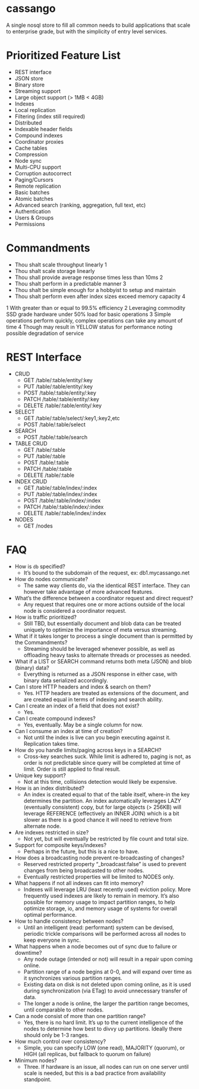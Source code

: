 cassango
========

A single nosql store to fill all common needs to build applications that scale to enterprise grade, but with the simplicity of entry level services.



# Prioritized Feature List

* REST interface
* JSON store
* Binary store
* Streaming support
* Large object support (> 1MB < 4GB)
* Indexes
* Local replication
* Filtering (index still required)
* Distributed
* Indexable header fields
* Compound indexes
* Coordinator proxies
* Cache tables
* Compression
* Node sync
* Multi-CPU support
* Corruption autocorrect
* Paging/Cursors
* Remote replication
* Basic batches
* Atomic batches
* Advanced search (ranking, aggregation, full text, etc)
* Authentication
* Users & Groups
* Permissions




# Commandments

* Thou shalt scale throughput linearly 1
* Thou shalt scale storage linearly
* Thou shall provide average response times less than 10ms 2
* Thou shalt perform in a predictable manner 3
* Thou shalt be simple enough for a hobbyist to setup and maintain
* Thou shalt perform even after index sizes exceed memory capacity 4


1 With greater than or equal to 99.5% efficiency
2 Leveraging commodity SSD grade hardware under 50% load for basic operations
3 Simple operations perform quickly, complex operations can take any amount of time
4 Though may result in YELLOW status for performance noting possible degradation of service




# REST Interface

* CRUD
  * GET /table/:table/entity/:key
  * PUT /table/:table/entity/:key
  * POST /table/:table/entity/:key
  * PATCH /table/:table/entity/:key
  * DELETE /table/:table/entity/:key
* SELECT
  * GET /table/:table/select/:key1,:key2,etc
  * POST /table/:table/select
* SEARCH
  * POST /table/:table/search
* TABLE CRUD
  * GET /table/:table
  * PUT /table/:table
  * POST /table/:table
  * PATCH /table/:table
  * DELETE /table/:table
* INDEX CRUD
  * GET /table/:table/index/:index
  * PUT /table/:table/index/:index
  * POST /table/:table/index/:index
  * PATCH /table/:table/index/:index
  * DELETE /table/:table/index/:index
* NODES
  * GET /nodes





# FAQ

* How is `db` specified?
  * It’s bound to the subdomain of the request, ex: db1.mycassango.net
* How do nodes communicate?
  * The same way clients do, via the identical REST interface. They can however take advantage of more advanced features.
* What’s the difference between a coordinator request and direct request?
  * Any request that requires one or more actions outside of the local node is considered a coordinator request.
* How is traffic prioritized?
  * Still TBD, but essentially document and blob data can be treated uniquely to optimize the importance of meta versus streaming.
* What if it takes longer to process a single document than is permitted by the Commandments?
  * Streaming should be leveraged whenever possible, as well as offloading heavy tasks to alternate threads or processes as needed.
* What if a LIST or SEARCH command returns both meta (JSON) and blob (binary) data?
  * Everything is returned as a JSON response in either case, with binary data serialized accordingly.
* Can I store HTTP headers and index & search on them?
  * Yes. HTTP headers are treated as extensions of the document, and are created equal in terms of indexing and search ability.
* Can I create an index of a field that does not exist?
  * Yes.
* Can I create compound indexes?
  * Yes, eventually. May be a single column for now.
* Can I consume an index at time of creation?
  * Not until the index is live can you begin executing against it. Replication takes time.
* How do you handle limits/paging across keys in a SEARCH?
  * Cross-key searches suck. While limit is adhered to, paging is not, as order is not predictable since query will be completed at time of limit. Order is still applied to final result.
* Unique key support?
  * Not at this time, collisions detection would likely be expensive.
* How is an index distributed?
  * An index is created equal to that of the table itself, where-in the key determines the partition. An index automatically leverages LAZY (eventually consistent) copy, but for large objects (> 256KB) will leverage REFERENCE (effectively an INNER JOIN) which is a bit slower as there is a good chance it will need to retrieve from alternate node.
* Are indexes restricted in size?
  * Not yet, but will eventually be restricted by file count and total size.
* Support for composite keys/indexes?
  * Perhaps in the future, but this is a nice to have.
* How does a broadcasting node prevent re-broadcasting of changes?
  * Reserved restricted property “_broadcast:false” is used to prevent changes from being broadcasted to other nodes.
  * Eventually restricted properties will be limited to NODES only.
* What happens if not all indexes can fit into memory?
  * Indexes will leverage LRU (least recently used) eviction policy. More frequently used indexes are likely to remain in memory. It’s also possible for memory usage to impact partition ranges, to help optimize storage, io, and memory usage of systems for overall optimal performance.
* How to handle consistency between nodes?
  * Until an intelligent (read: performant) system can be devised, periodic trickle comparisons will be performed across all nodes to keep everyone in sync.
* What happens when a node becomes out of sync due to failure or downtime?
  * Any node outage (intended or not) will result in a repair upon coming online.
  * Partition range of a node begins at 0-0, and will expand over time as it synchronizes various partition ranges.
  * Existing data on disk is not deleted upon coming online, as it is used during synchronization (via ETag) to avoid unnecessary transfer of data. 
  * The longer a node is online, the larger the partition range becomes, until comparable to other nodes.
* Can a node consist of more than one partition range?
  * Yes, there is no hard limit. It’s up to the current intelligence of the nodes to determine how best to divvy up partitions. Ideally there should only be 1-3 ranges.
* How much control over consistency?
  * Simple, you can specify LOW (one read), MAJORITY (quorum), or HIGH (all replicas, but fallback to quorum on failure)
* Minimum nodes?
  * Three. If hardware is an issue, all nodes can run on one server until scale is needed, but this is a bad practice from availability standpoint.

